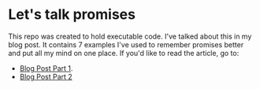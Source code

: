 # Let's talk promises

This repo was created to hold executable code. I've talked about this in my blog post. 
It contains 7 examples I've used to remember promises better and put all my mind on one place.
If you'd like to read the article, go to:
- [Blog Post Part 1](http://localhost:5174/posts/lets-talk-promises-part-1).
- [Blog Post Part 2](http://localhost:5174/posts/lets-talk-promises-part-2)
